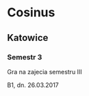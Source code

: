 

<h1>Cosinus</h1>
<h2>Katowice</h2>
<h3>Semestr 3</h3>



Gra na zajecia semestru III

B1, dn. 26.03.2017
